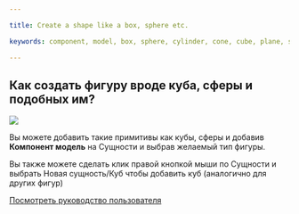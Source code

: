 ---
title: Create a shape like a box, sphere etc.
keywords: component, model, box, sphere, cylinder, cone, cube, plane, shape, primitive
---

## Как создать фигуру вроде куба, сферы и подобных им?

<img src="https://s3-eu-west-1.amazonaws.com/static.playcanvas.com/instructions/new_box.gif"/>

Вы можете добавить такие примитивы как кубы, сферы и добавив **Компонент модель** на Сущности и выбрав желаемый тип фигуры.

Вы также можете сделать клик правой кнопкой мыши по Сущности и выбрать Новая сущность/Куб чтобы добавить куб (аналогично для других фигур)

<a class="docs" href="http://developer.playcanvas.com/ru/user-manual/packs/components/model/" target="_blank">Посмотреть руководство пользователя</a>


